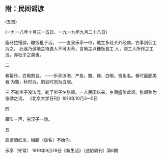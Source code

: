 ## 附：民间谣谚

(五首)

(一九一八年十月三一五日、一九一九年九月二十八日)

瘦马拉搭脖，糠饭秕子活。
——直隶乐亭一带，地主多赴关外经商，农事则佣工为之。
此谣乃讽地主待遇人不可太苛，言地主以糠饭食工
人，则工人所作之工活，亦秕子之类也。

二

春鳌秋，白眼割谷。
——乐亭滨海，产鱼。鳖、鳍、白眼，皆鱼名。春时最肥美者
为鳘，秋时为，割谷时则为白眼。

三
不剃辫子没法混，剃了辫子怕张顺。一人民国以来，乡间盛传此谣。张顺殆为张勋之讹。
《北京大学日刊》1918年10月3—5日

四

雁叫一声，穷汉子一惊。

五

高梁晒红米，鳞膀（鱼名）不给你。

乐亭（守常）
1919年9月28日《新生活》（通俗周刊）第6期

